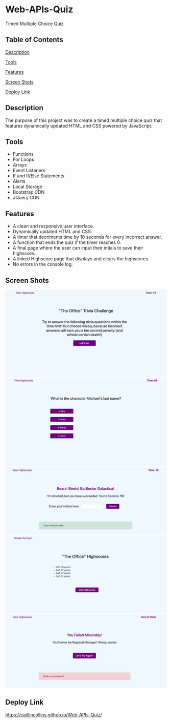 # Web-APIs-Quiz
Timed Multiple Choice Quiz
## Table of Contents ##
[Description](https://github.com/CaitlinCollins/Web-APIs-Quiz#description)

[Tools](https://github.com/CaitlinCollins/Web-APIs-Quiz#javascript-tools)

[Features](https://github.com/CaitlinCollins/Web-APIs-Quiz#features)

[Screen Shots](https://github.com/CaitlinCollins/Web-APIs-Quiz#screen-shots)

[Deploy Link](https://github.com/CaitlinCollins/Web-APIs-Quiz#deploy-link)
## Description ##
The purpose of this project was to create a timed multiple choice quiz that features dynamically updated HTML and CSS powered by JavaScript.  
## Tools ##
* Functions
* For Loops
* Arrays
* Event Listeners
* If and If/Else Statements
* Alerts
* Local Storage
* Bootstrap CDN
* JQuery CDN
## Features ##
* A clean and responsive user interface.
* Dynamically updated HTML and CSS.
* A timer that decriments time by 10 seconds for every incorrect answer.
* A function that ends the quiz if the timer reaches 0.
* A final page where the user can input their intials to save their highscore.
* A linked Highscore page that displays and clears the highscores.
* No errors in the console log.
## Screen Shots ##
![Office1](https://github.com/CaitlinCollins/Web-APIs-Quiz/blob/main/assets/screenshots/Office1.png)
![Office2](https://github.com/CaitlinCollins/Web-APIs-Quiz/blob/main/assets/screenshots/Office2.png)
![Office3](https://github.com/CaitlinCollins/Web-APIs-Quiz/blob/main/assets/screenshots/Office3.png)
![Office4](https://github.com/CaitlinCollins/Web-APIs-Quiz/blob/main/assets/screenshots/Office4.png)
![Office5](https://github.com/CaitlinCollins/Web-APIs-Quiz/blob/main/assets/screenshots/Office5.png)

## Deploy Link ##
https://caitlincollins.github.io/Web-APIs-Quiz/


